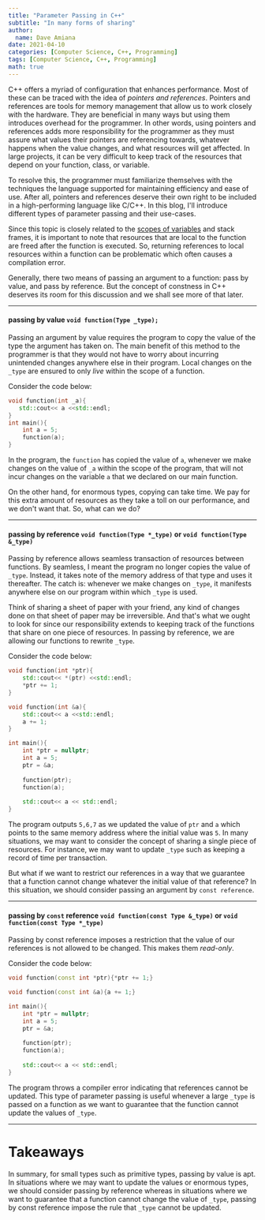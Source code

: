 ```yaml
---
title: "Parameter Passing in C++"
subtitle: "In many forms of sharing"
author:
  name: Dave Amiana
date: 2021-04-10
categories: [Computer Science, C++, Programming]
tags: [Computer Science, C++, Programming]
math: true
---
```


C++ offers a myriad of configuration that enhances performance. Most of these can be traced with the idea of *pointers and references*. Pointers and references are tools for memory management that allow us to work closely with the hardware. They are beneficial in many ways but using them introduces overhead for the programmer. In other words, using pointers and references adds more responsibility for the programmer as they must assure what values their pointers are referencing towards, whatever happens when the value changes, and what resources will get affected. In large projects, it can be very difficult to keep track of the resources that depend on your function, class, or variable. 

To resolve this, the programmer must familiarize themselves with the techniques the language supported for maintaining efficiency and ease of use. After all, pointers and references deserve their own right to be included in a high-performing language like C/C++. In this blog, I'll introduce different types of parameter passing and their use-cases. 

Since this topic is closely related to the [scopes of variables](https://docs.microsoft.com/en-us/cpp/cpp/scope-visual-cpp#:~:text=When%20you%20declare%20a%20program,visible%20within%20that%20function%20body.) and stack frames, it is important to note that resources that are local to the function are freed after the function is executed. So, returning references to local resources within a function can be problematic which often causes a compilation error. 

Generally, there two means of passing an argument to a function: pass by value, and pass by reference. But the concept of constness in C++ deserves its room for this discussion and we shall see more of that later. 

----

#### passing by value ``void function(Type _type);``
Passing an argument by value requires the program to copy the value of the type the argument has taken on. The main benefit of this method to the programmer is that they would not have to worry about incurring unintended changes anywhere else in their program. Local changes on the ``_type`` are ensured to only *live* within the scope of a function. 

Consider the code below:
``` cpp
void function(int _a){
   std::cout<< a <<std::endl;
}
int main(){
    int a = 5;
    function(a);
}
```
In the program, the ``function`` has copied the value of `a`, whenever we make changes on the value of `_a` within the scope of the program, that will not incur changes on the variable `a` that we declared on our main function. 

On the other hand, for enormous types, copying can take time. We pay for this extra amount of resources as they take a toll on our performance, and we don't want that. So, what can we do?

----

#### passing by reference ``void function(Type *_type)`` or ``void function(Type &_type)``

Passing by reference allows seamless transaction of resources between functions. By seamless, I meant the program no longer copies the value of ``_type``. Instead, it takes note of the memory address of that type and uses it thereafter. The catch is: whenever we make changes on ``_type``, it manifests anywhere else on our program within which ``_type`` is used. 

Think of sharing a sheet of paper with your friend, any kind of changes done on that sheet of paper may be irreversible. And that's what we ought to look for since our responsibility extends to keeping track of the functions that share on one piece of resources. In passing by reference, we are allowing our functions to rewrite ``_type``.

Consider the code below:

```cpp
void function(int *ptr){
	std::cout<< *(ptr) <<std::endl;
	*ptr += 1;
}

void function(int &a){
	std::cout<< a <<std::endl;
	a += 1;
}

int main(){
	int *ptr = nullptr;
	int a = 5;
	ptr = &a;
	
	function(ptr);
	function(a);
	
	std::cout<< a << std::endl;
}
```
The program outputs `5,6,7` as we updated the value of `ptr` and `a` which points to the same memory address where the initial value was `5`. In many situations, we may want to consider the concept of sharing a single piece of resources. For instance, we may want to update ``_type`` such as keeping a record of time per transaction. 

But what if we want to restrict our references in a way that we guarantee that a function cannot change whatever the initial value of that reference? In this situation, we should consider passing an argument by `const reference`.

----

#### passing by ``const`` reference ``void function(const Type &_type)`` or ``void function(const Type *_type)``
Passing by const reference imposes a restriction that the value of our references is not allowed to be changed. This makes them *read-only*.

Consider the code below: 

```cpp
void function(const int *ptr){*ptr += 1;}

void function(const int &a){a += 1;}

int main(){
	int *ptr = nullptr;
	int a = 5;
	ptr = &a;
	
	function(ptr);
	function(a);
	
	std::cout<< a << std::endl;
}
```

The program throws a compiler error indicating that references cannot be updated. This type of parameter passing is useful whenever a large `_type` is passed on a function as we want to guarantee that the function cannot update the values of `_type`. 

----

# Takeaways 

In summary, for small types such as primitive types, passing by value is apt. In situations where we may want to update the values or enormous types, we should consider passing by reference whereas in situations where we want to guarantee that a function cannot change the value of `_type`, passing by const reference impose the rule that `_type` cannot be updated.
